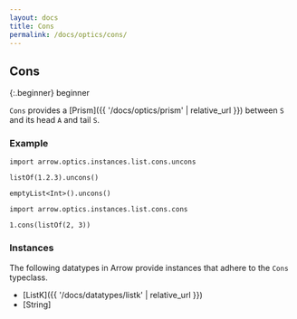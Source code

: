 ```yaml
---
layout: docs
title: Cons
permalink: /docs/optics/cons/
---
```


## Cons

{:.beginner}
beginner

`Cons` provides a [Prism]({{ '/docs/optics/prism' | relative_url }}) between `S` and its head `A` and tail `S`.

### Example

```kotlin:ank
import arrow.optics.instances.list.cons.uncons

listOf(1.2.3).uncons()
```
```kotlin:ank
emptyList<Int>().uncons()
```
```kotlin:ank
import arrow.optics.instances.list.cons.cons

1.cons(listOf(2, 3))
```

### Instances

The following datatypes in Arrow provide instances that adhere to the `Cons` typeclass.

- [ListK]({{ '/docs/datatypes/listk' | relative_url }})
- [String]